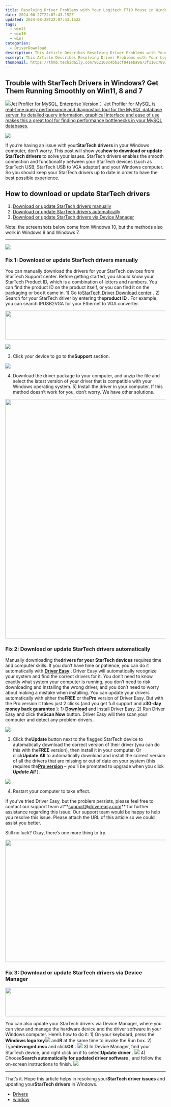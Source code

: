 ```yaml
---
title: Resolving Driver Problems with Your Logitech F710 Mouse in Windows 11, 10, 8 & 7
date: 2024-08-27T22:07:43.152Z
updated: 2024-08-28T22:07:43.152Z
tags:
  - win11
  - win10
  - win7
categories:
  - DriverDownload
description: This Article Describes Resolving Driver Problems with Your Logitech F710 Mouse in Windows 11, 10, 8 & 7
excerpt: This Article Describes Resolving Driver Problems with Your Logitech F710 Mouse in Windows 11, 10, 8 & 7
thumbnail: https://thmb.techidaily.com/962100c4bb1cf841eba9a73f110c7891af5a14d4cf3e7d146e6c0272a50f3335.jpg
---
```


## Trouble with StarTech Drivers in Windows? Get Them Running Smoothly on Win11, 8 and 7

<!-- affiliate ads begin -->
<a href="https://secure.2checkout.com/order/checkout.php?PRODS=4576829&QTY=1&AFFILIATE=108875&CART=1"><img src="https://secure.avangate.com/images/merchant/9e740b84bb48a64dde25061566299467/products/copy_1_jp_box_big.png" border="0">Jet Profiler for MySQL, Enterprise Version： Jet Profiler for MySQL is real-time query performance and diagnostics tool for the MySQL database server. Its detailed query information, graphical interface and ease of use makes this a great tool for finding performance bottlenecks in your MySQL databases. </a>
<!-- affiliate ads end -->
![](https://images.drivereasy.com/wp-content/uploads/2018/07/img_5b4eac40299cf.jpg)

 If you’re having an issue with your**StarTech drivers** in your Windows computer, don’t worry. This post will show you**how to download or update StarTech drivers** to solve your issues.  StarTech drivers enables the smooth connection and functionality between your StarTech devices (such as StarTech USB, StarTech USB to VGA adapter) and your Windows computer. So you should keep your StarTech drivers up to date in order to have the best possible experience.

## How to download or update StarTech drivers

1. [Download or update StarTech drivers manually](https://tools.techidaily.com/drivereasy/download/)
2. [Download or update StarTech drivers automatically](https://tools.techidaily.com/drivereasy/download/)
3. [Download or update StarTech drivers via Device Manager](https://tools.techidaily.com/drivereasy/download/)

 Note: the screenshots below come from Windows 10, but the methods also work in Windows 8 and Windows 7.

---

<!-- affiliate ads begin -->
<a href="https://shop.mondly.com/affiliate.php?ACCOUNT=ATISTUDI&AFFILIATE=108875&PATH=https%3A%2F%2Fwww.mondly.com%3FAFFILIATE%3D108875%26RESOURCE%3D%2BGeneral%2B970x90%2B"><img src="https://secure.avangate.com/images/merchant/69c418c33ec2e1a4267fa9bb77fa1428/general-970x90.gif" border="0"></a>
<!-- affiliate ads end -->
###  Fix 1: Download or update StarTech drivers manually

 You can manually download the drivers for your StarTech devices from StarTech Support center.  Before getting started, you should know your StarTech Product ID, which is a combination of letters and numbers. You can find the product ID on the product itself, or you can find it on the packaging or box it came in.  1) Go to[StarTech Driver Download center](https://www.startech.com/support/) .  2) Search for your StarTech driver by entering the**product ID** . For example, you can search  IPUSB2VGA for your Ethernet to VGA converter.

<!-- affiliate ads begin -->
<a href="https://aligracehair.sjv.io/c/5597632/2087267/19272" target="_top" id="2087267"><img src="//a.impactradius-go.com/display-ad/19272-2087267" border="0" alt="" width="728" height="90"/></a><img height="0" width="0" src="https://imp.pxf.io/i/5597632/2087267/19272" style="position:absolute;visibility:hidden;" border="0" />
<!-- affiliate ads end -->
![](https://images.drivereasy.com/wp-content/uploads/2018/07/img_5b4ead386f0f2.jpg)

 3) Click your device to go to the**Support** section.

![](https://images.drivereasy.com/wp-content/uploads/2018/07/img_5b4ead6da6886.jpg)

 4) Download the driver package to your computer, and unzip the file and select the latest version of your driver that is compatible with your Windows operating system. 5) Install the driver in your computer.  If this method doesn’t work for you, don’t worry. We have other solutions.

<!-- affiliate ads begin -->
<a href="https://zebaoaffiliateprogram.pxf.io/c/5597632/1853659/21526" target="_top" id="1853659"><img src="//a.impactradius-go.com/display-ad/21526-1853659" border="0" alt="" width="1920" height="750"/></a><img height="0" width="0" src="https://imp.pxf.io/i/5597632/1853659/21526" style="position:absolute;visibility:hidden;" border="0" />
<!-- affiliate ads end -->
### Fix 2: Download or update StarTech drivers automatically

 Manually downloading the**drivers for your StarTech devices** requires time and computer skills. If you don’t have time or patience, you can do it automatically with **[Driver Easy](https://tools.techidaily.com/drivereasy/download/)**  .  Driver Easy will automatically recognize your system and find the correct drivers for it. You don’t need to know exactly what system your computer is running, you don’t need to risk downloading and installing the wrong driver, and you don’t need to worry about making a mistake when installing.  You can update your drivers automatically with either the**FREE** or the**Pro** version of Driver Easy. But with the Pro version it takes just 2 clicks (and you get full support and a**30-day money back guarantee** ):  1) **[Download](https://tools.techidaily.com/drivereasy/download/)**  and install Driver Easy.  2) Run Driver Easy and click the**Scan Now** button. Driver Easy will then scan your computer and detect any problem drivers.

![](https://images.drivereasy.com/wp-content/uploads/2018/07/img_5b4eaf44ca031.jpg)

 3) Click the**Update** button next to the flagged StarTech device to automatically download the correct version of their driver (you can do this with the**FREE** version), then install it in your computer.  Or click**Update** **All** to automatically download and install the correct version of all the drivers that are missing or out of date on your system (this requires the[**Pro** **version**](https://tools.techidaily.com/drivereasy/download/) – you’ll be prompted to upgrade when you click **_Update All_** ).

![](https://images.drivereasy.com/wp-content/uploads/2018/07/img_5b4eb1053ba58.jpg)

4) Restart your computer to take effect.

 If you’ve tried Driver Easy, but the problem persists, please feel free to contact our support team at**<support@drivereasy.com>** for further assistance regarding this issue. Our support team would be happy to help you resolve this issue. Please attach the URL of this article so we could assist you better.

  Still no luck? Okay, there’s one more thing to try.

<!-- affiliate ads begin -->
<a href="https://ship7com.pxf.io/c/5597632/1509856/17634" target="_top" id="1509856"><img src="//a.impactradius-go.com/display-ad/17634-1509856" border="0" alt="" width="730" height="383"/></a>
<!-- affiliate ads end -->
### Fix 3: Download or update StarTech drivers via Device Manager

<!-- affiliate ads begin -->
<a href="https://united.elfm.net/c/5597632/517826/4704" target="_top" id="517826"><img src="//a.impactradius-go.com/display-ad/4704-517826" border="0" alt="" width="728" height="90"/></a><img height="0" width="0" src="https://united.elfm.net/i/5597632/517826/4704" style="position:absolute;visibility:hidden;" border="0" />
<!-- affiliate ads end -->
 You can also update your StarTech drivers via Device Manager, where you can view and manage the hardware device and the driver software in your Windows computer. Here’s how to do it:  1) On your keyboard, press the **Windows logo key![](https://images.drivereasy.com/wp-content/uploads/2017/09/img_59b0b16974940.png)**  and**R** at the same time to invoke the Run box.  2) Type**devmgmt.msc** and click**OK** . ![](https://images.drivereasy.com/wp-content/uploads/2018/06/img_5b1f85504ee6f.jpg)  3) In Device Manager, find your StarTech device, and right click on it to select**Update** **driver** . ![](https://images.drivereasy.com/wp-content/uploads/2018/06/img_5b17a789b323b.png)  4) Choose**Search automatically for updated driver software** , and follow the on-screen instructions to finish. ![](https://images.drivereasy.com/wp-content/uploads/2018/07/img_5b42dc1c9e9af.png)

---

 That’s it. Hope this article helps in resolving your**StarTech driver issues** and updating your**StarTech drivers** in Windows.

* [Drivers](https://tools.techidaily.com/drivereasy/download/)
* [window](https://tools.techidaily.com/drivereasy/download/)

<ins class="adsbygoogle"
     style="display:block"
     data-ad-format="autorelaxed"
     data-ad-client="ca-pub-7571918770474297"
     data-ad-slot="1223367746"></ins>



<ins class="adsbygoogle"
     style="display:block"
     data-ad-client="ca-pub-7571918770474297"
     data-ad-slot="8358498916"
     data-ad-format="auto"
     data-full-width-responsive="true"></ins>


